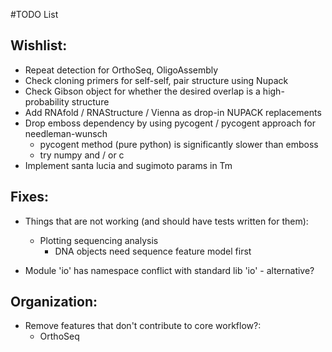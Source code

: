 #TODO List

## Wishlist:
* Repeat detection for OrthoSeq, OligoAssembly
* Check cloning primers for self-self, pair structure using Nupack
* Check Gibson object for whether the desired overlap is a high-probability structure
* Add RNAfold / RNAStructure / Vienna as drop-in NUPACK replacements
* Drop emboss dependency by using pycogent / pycogent approach for needleman-wunsch
    * pycogent method (pure python) is significantly slower than emboss
    * try numpy and / or c
* Implement santa lucia and sugimoto params in Tm

## Fixes:
* Things that are not working (and should have tests written for them):
    * Plotting sequencing analysis
        * DNA objects need sequence feature model first

* Module 'io' has namespace conflict with standard lib 'io' - alternative?

## Organization:
* Remove features that don't contribute to core workflow?:
    * OrthoSeq
